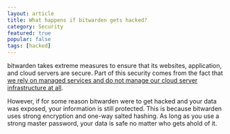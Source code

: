 ```yaml
---
layout: article
title: What happens if bitwarden gets hacked?
category: Security
featured: true
popular: false
tags: [hacked]
---
```


bitwarden takes extreme measures to ensure that its websites, application, and cloud servers are secure. Part of this security
comes from the fact that [we rely on managed services and do not manage our cloud server infrastructure at all][cloud].

However, if for some reason bitwarden were to get hacked and your data was exposed, your information is still protected. This is
because bitwarden uses strong encryption and one-way salted hashing. As long as you use a strong master password, your data is
safe no matter who gets ahold of it.

[cloud]: https://help.bitwarden.com/security/cloud-server-security/
